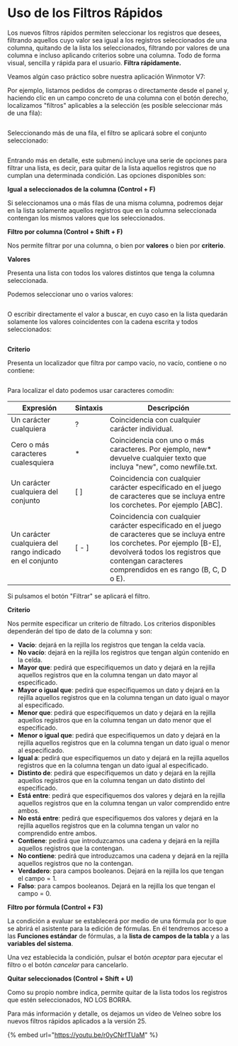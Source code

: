 # Uso de los Filtros Rápidos

Los nuevos filtros rápidos permiten seleccionar los registros que desees, filtrando aquellos cuyo valor sea igual a los registros seleccionados de una columna, quitando de la lista los seleccionados, filtrando por valores de una columna e incluso aplicando criterios sobre una columna. Todo de forma visual, sencilla y rápida para el usuario. **Filtra rápidamente.**

Veamos algún caso práctico sobre nuestra aplicación Winmotor V7:

Por ejemplo, listamos pedidos de compras o directamente desde el panel y, haciendo clic en un campo concreto de una columna con el botón derecho, localizamos "filtros" aplicables a la selección (es posible seleccionar más de una fila):

<figure><img src="../../../.gitbook/assets/imagen (7) (3).png" alt=""><figcaption></figcaption></figure>

Seleccionando más de una fila, el filtro se aplicará sobre el conjunto seleccionado:

<figure><img src="../../../.gitbook/assets/imagen (2).png" alt=""><figcaption></figcaption></figure>

Entrando más en detalle, este submenú incluye una serie de opciones para filtrar una lista, es decir, para quitar de la lista aquellos registros que no cumplan una determinada condición. Las opciones disponibles son:

**Igual a seleccionados de la columna (Control + F)**

Si seleccionamos una o más filas de una misma columna, podremos dejar en la lista solamente aquellos registros que en la columna seleccionada contengan los mismos valores que los seleccionados.

**Filtro por columna (Control + Shift + F)**

Nos permite filtrar por una columna, o bien por **valores** o bien por **criterio**.

**Valores**

Presenta una lista con todos los valores distintos que tenga la columna seleccionada.

Podemos seleccionar uno o varios valores:

<figure><img src="../../../.gitbook/assets/imagen (4) (1).png" alt=""><figcaption></figcaption></figure>

O escribir directamente el valor a buscar, en cuyo caso en la lista quedarán solamente los valores coincidentes con la cadena escrita y todos seleccionados:

<figure><img src="../../../.gitbook/assets/imagen (5) (7).png" alt=""><figcaption></figcaption></figure>

**Criterio**

Presenta un localizador que filtra por campo vacío, no vacío, contiene o no contiene:

<figure><img src="../../../.gitbook/assets/imagen (1) (1).png" alt=""><figcaption></figcaption></figure>

Para localizar el dato podemos usar caracteres comodín:

| Expresión                                                | Sintaxis | Descripción                                                                                                                                                                                                                       |
| -------------------------------------------------------- | -------- | --------------------------------------------------------------------------------------------------------------------------------------------------------------------------------------------------------------------------------- |
| Un carácter cualquiera                                   | ?        | Coincidencia con cualquier carácter individual.                                                                                                                                                                                   |
| Cero o más caracteres cualesquiera                       | \*       | Coincidencia con uno o más caracteres. Por ejemplo, new\* devuelve cualquier texto que incluya "new", como newfile.txt.                                                                                                           |
| Un carácter cualquiera del conjunto                      | \[ ]     | Coincidencia con cualquier carácter especificado en el juego de caracteres que se incluya entre los corchetes. Por ejemplo \[ABC].                                                                                                |
| Un carácter cualquiera del rango indicado en el conjunto | \[ - ]   | Coincidencia con cualquier carácter especificado en el juego de caracteres que se incluya entre los corchetes. Por ejemplo \[B-E], devolverá todos los registros que contengan caracteres comprendidos en es rango (B, C, D o E). |

Si pulsamos el botón "Filtrar" se aplicará el filtro.

**Criterio**

Nos permite especificar un criterio de filtrado. Los criterios disponibles dependerán del tipo de dato de la columna y son:

* **Vacío**: dejará en la rejilla los registros que tengan la celda vacía.
* **No vacío**: dejará en la rejilla los registros que tengan algún contenido en la celda.
* **Mayor que**: pedirá que especifiquemos un dato y dejará en la rejilla aquellos registros que en la columna tengan un dato mayor al especificado.
* **Mayor o igual que**: pedirá que especifiquemos un dato y dejará en la rejilla aquellos registros que en la columna tengan un dato igual o mayor al especificado.
* **Menor que**: pedirá que especifiquemos un dato y dejará en la rejilla aquellos registros que en la columna tengan un dato menor que el especificado.
* **Menor o igual que**: pedirá que especifiquemos un dato y dejará en la rejilla aquellos registros que en la columna tengan un dato igual o menor al especificado.
* **Igual a**: pedirá que especifiquemos un dato y dejará en la rejilla aquellos registros que en la columna tengan un dato igual al especificado.
* **Distinto de**: pedirá que especifiquemos un dato y dejará en la rejilla aquellos registros que en la columna tengan un dato distinto del especificado.
* **Está entre**: pedirá que especifiquemos dos valores y dejará en la rejilla aquellos registros que en la columna tengan un valor comprendido entre ambos.
* **No está entre**: pedirá que especifiquemos dos valores y dejará en la rejilla aquellos registros que en la columna tengan un valor no comprendido entre ambos.
* **Contiene**: pedirá que introduzcamos una cadena y dejará en la rejilla aquellos registros que la contengan.
* **No contiene**: pedirá que introduzcamos una cadena y dejará en la rejilla aquellos registros que no la contengan.
* **Verdadero**: para campos booleanos. Dejará en la rejilla los que tengan el campo = 1.
* **Falso**: para campos booleanos. Dejará en la rejilla los que tengan el campo = 0.

**Filtro por fórmula (Control + F3)**

La condición a evaluar se establecerá por medio de una fórmula por lo que se abrirá el asistente para la edición de fórmulas. En él tendremos acceso a las **Funciones estándar** de fórmulas, a la **lista de campos de la tabla** y a las **variables del sistema**.

Una vez establecida la condición, pulsar el botón _aceptar_ para ejecutar el filtro o el botón _cancelar_ para cancelarlo.

**Quitar seleccionados (Control + Shift + U)**

Como su propio nombre indica, permite quitar de la lista todos los registros que estén seleccionados, NO LOS BORRA.

Para más información y detalle, os dejamos un vídeo de Velneo sobre los nuevos filtros rápidos aplicados a la versión 25.

{% embed url="https://youtu.be/r0yCNrfTUaM" %}
